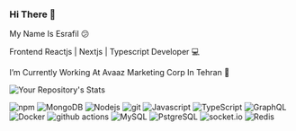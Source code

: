 ### Hi There 👋

My Name Is Esrafil :confused:

Frontend Reactjs | Nextjs | Typescript Developer 💻

I’m Currently Working At Avaaz Marketing Corp In Tehran 🏢

![Your Repository's Stats](https://github-readme-stats.vercel.app/api?username=esrafilelahi&show_icons=true)

<p>
  <img alt="npm" src="https://img.shields.io/badge/-NPM-CB3837?style=flat-square&logo=npm&logoColor=white" />
  
  <img alt="MongoDB" src="https://img.shields.io/badge/-MongoDB-13aa52?style=flat-square&logo=mongodb&logoColor=white" />
  
  <img alt="Nodejs" src="https://img.shields.io/static/v1?style=for-the-badge&message=Node.js&color=339933&logo=Node.js&logoColor=FFFFFF&label=" />

  <img alt="git" src="https://img.shields.io/badge/-Git-F05032?style=flat-square&logo=git&logoColor=white" />
  
  <img alt="Javascript" src="https://img.shields.io/badge/-Javascript-007ACC?style=flat-square&logo=javascript&logoColor=yellow" />
  
  <img alt="TypeScript" src="https://img.shields.io/badge/-TypeScript-007ACC?style=flat-square&logo=typescript&logoColor=white" />
  
  <img alt="GraphQL" src="https://img.shields.io/badge/-GraphQL-E10098?style=flat-square&logo=graphql&logoColor=white" />
  
  <img alt="Docker" src="https://img.shields.io/badge/-Docker-46a2f1?style=flat-square&logo=docker&logoColor=white" />
  
  <img alt="github actions" src="https://img.shields.io/badge/-Github_Actions-2088FF?style=flat-square&logo=github-actions&logoColor=white" />
 
  <img alt="MySQL" src="https://img.shields.io/badge/-MySQL-F87822?style=flat-square&logo=mysql&logoColor=336791" />
  
  <img alt="PstgreSQL" src="https://img.shields.io/static/v1?style=for-the-badge&message=PostgreSQL&color=4169E1&logo=PostgreSQL&logoColor=FFFFFF&label=" />
  
  <img alt="socket.io" src="https://img.shields.io/badge/-Socket.io-ffffff?style=flat-square&logo=socket.io&logoColor=black" />
  
  <img alt="Redis" src="https://img.shields.io/badge/-Redis-B02727?style=flat-square&logo=redis&logoColor=white" />
</p>
